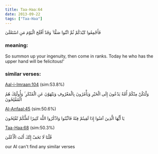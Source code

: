 ```yaml
---
title: Taa-Haa:64
date: 2013-09-22
tags: ["Taa-Haa"]
---
```

فَأَجْمِعُوا كَيْدَكُمْ ثُمَّ ائْتُوا صَفًّا ۚ وَقَدْ أَفْلَحَ الْيَوْمَ مَنِ اسْتَعْلَىٰ
### meaning: 
So summon up your ingenuity, then come in ranks. Today he who has the upper hand will be felicitous!’
### similar verses: 

[Aal-i-Imraan:104](/3/104) (sim:53.8%)

وَلْتَكُنْ مِنْكُمْ أُمَّةٌ يَدْعُونَ إِلَى الْخَيْرِ وَيَأْمُرُونَ بِالْمَعْرُوفِ وَيَنْهَوْنَ عَنِ الْمُنْكَرِ ۚ وَأُولَٰئِكَ هُمُ الْمُفْلِحُونَ

[Al-Anfaal:45](/8/45) (sim:50.6%)

يَا أَيُّهَا الَّذِينَ آمَنُوا إِذَا لَقِيتُمْ فِئَةً فَاثْبُتُوا وَاذْكُرُوا اللَّهَ كَثِيرًا لَعَلَّكُمْ تُفْلِحُونَ

[Taa-Haa:68](/20/68) (sim:50.3%)

قُلْنَا لَا تَخَفْ إِنَّكَ أَنْتَ الْأَعْلَىٰ

our AI can't find any similar verses

